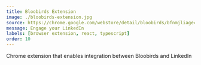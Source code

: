```yaml
---
title: Bloobirds Extension
image: ./bloobirds-extension.jpg
source: https://chrome.google.com/webstore/detail/bloobirds/bfnmjliageccndnbpoadbigbnhicogbh
message: Engage your LinkedIn
labels: [browser extension, react, typescript]
order: 10
---
```


Chrome extension that enables integration between Bloobirds and LinkedIn
